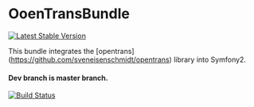 OoenTransBundle
================


[![Latest Stable Version](https://poser.pugx.org/se/opentrans-bundle/v/stable.png)](https://packagist.org/packages/se/opentrans-bundle)

This bundle integrates the [opentrans] (https://github.com/sveneisenschmidt/opentrans) library into Symfony2.


#### Dev branch is master branch.

[![Build Status](https://api.travis-ci.org/sveneisenschmidt/opentrans-bundle.png?branch=master)](https://travis-ci.org/svenseisenschmidt/opentrans-bundle)



